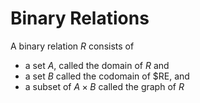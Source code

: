 # Binary Relations

A binary relation $R$ consists of
* a set $A$, called the domain of $R$ and
* a set $B$ called the codomain of $RE, and
* a subset of $A\times B$ called the graph of $R$

  
